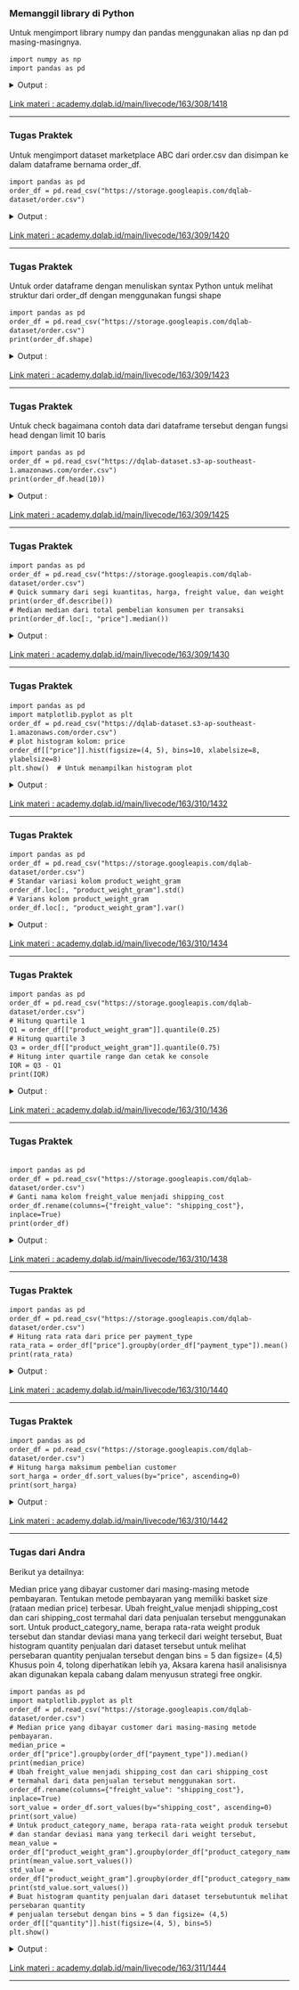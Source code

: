### Memanggil library di Python 
Untuk mengimport library numpy dan pandas menggunakan alias np dan pd masing-masingnya.
```plantuml
import numpy as np
import pandas as pd
```
<details>
<summary markdown="span">Output :</summary>
In [1]: import numpy as np</br>
        import pandas as pd
</details>
</br>
<a href="https://academy.dqlab.id/main/livecode/163/308/1418">Link materi : academy.dqlab.id/main/livecode/163/308/1418</a>

----

### Tugas Praktek 
Untuk mengimport dataset marketplace ABC dari order.csv dan disimpan ke dalam dataframe bernama order_df.
```plantuml
import pandas as pd
order_df = pd.read_csv("https://storage.googleapis.com/dqlab-dataset/order.csv")
```
<details>
<summary markdown="span">Output :</summary>
In [1]: </br>
        import pandas as pd</br>
        order_df = pd.read_csv("https://storage.googleapis.com/dqlab-dataset/order.csv")
</details>
</br>
<a href="https://academy.dqlab.id/main/livecode/163/309/1420">Link materi : academy.dqlab.id/main/livecode/163/309/1420</a>

----

### Tugas Praktek 
Untuk order dataframe dengan menuliskan syntax Python untuk melihat struktur dari order_df dengan menggunakan fungsi shape
```plantuml
import pandas as pd
order_df = pd.read_csv("https://storage.googleapis.com/dqlab-dataset/order.csv")
print(order_df.shape)
```
<details>
<summary markdown="span">Output :</summary>
(49999, 12)
</details>
</br>
<a href="https://academy.dqlab.id/main/livecode/163/309/1423">Link materi : academy.dqlab.id/main/livecode/163/309/1423</a>

----

### Tugas Praktek 
Untuk check bagaimana contoh data dari dataframe tersebut dengan fungsi head dengan limit 10 baris
```plantuml
import pandas as pd
order_df = pd.read_csv("https://dqlab-dataset.s3-ap-southeast-1.amazonaws.com/order.csv")
print(order_df.head(10))
```
<details>
<summary markdown="span">Output :</summary>

|    |                  order_id        |  ...  |product_weight_gram|
|:--:|                :--:              |  :--:  |   :--:           |
|  0 | 2e7a8482f6fb09756ca50c10d7bfc047 | ...    |           1800.0|
|  1 |  2e7a8482f6fb09756ca50c10d7bfc047 | ...  |             1400.0|
|  2 | e5fa5a7210941f7d56d0208e4e071d35 | ...    |            700.0|
|  3 | 3b697a20d9e427646d92567910af6d57 | ...    |            300.0|
|  4 | 71303d7e93b399f5bcd537d124c0bcfa | ...    |            500.0|
|  5 | be5bc2f0da14d8071e2d45451ad119d9 | ...    |            400.0|
|  6 | 0a0837a5eee9e7a9ce2b1fa831944d27 | ...    |           3100.0|
|  7 | 1ff217aa612f6cd7c4255c9bfe931c8b | ...    |            200.0|
|  8 | 22613579f7d11cc59c4347526fc3c79e | ...    |            600.0|
|  9 | 356b492aba2d1a7da886e54e0b6212b7 | ...    |            610.0|
                           

[10 rows x 12 columns]
</details>
</br>
<a href="https://academy.dqlab.id/main/livecode/163/309/1425">Link materi : academy.dqlab.id/main/livecode/163/309/1425</a>

----

### Tugas Praktek 
```plantuml
import pandas as pd
order_df = pd.read_csv("https://storage.googleapis.com/dqlab-dataset/order.csv")
# Quick summary dari segi kuantitas, harga, freight value, dan weight
print(order_df.describe())
# Median median dari total pembelian konsumen per transaksi
print(order_df.loc[:, "price"].median())
```
<details>
<summary markdown="span">Output :</summary>
|      |    quantity |      price  |freight_value  |product_weight_gram|
| :--  |     --:     |   :--:     |   :--:        |   --:     |  
|count | 49999.000000 | 4.999900e+04 |  49999.000000   |      49980.000000|
|mean  |     1.197484 | 2.607784e+06 | 104521.390428   |       2201.830892|
|std   |     0.722262 | 1.388312e+06 |  55179.844962   |       3929.896875|
|min   |     1.000000 | 2.000000e+05 |   9000.000000   |         50.000000|
|25%   |     1.000000 | 1.410500e+06 |  57000.000000   |        300.000000|
|50%   |     1.000000 | 2.610000e+06 | 104000.000000   |        800.000000|
|75%   |     1.000000 | 3.810000e+06 | 152000.000000   |       1850.000000|
|max   |    21.000000 | 5.000000e+06 | 200000.000000   |      40425.000000|

2610000.0
</details>
</br>
<a href="https://academy.dqlab.id/main/livecode/163/309/1430">Link materi : academy.dqlab.id/main/livecode/163/309/1430</a>

----

### Tugas Praktek 
```plantuml
import pandas as pd
import matplotlib.pyplot as plt
order_df = pd.read_csv("https://dqlab-dataset.s3-ap-southeast-1.amazonaws.com/order.csv")
# plot histogram kolom: price
order_df[["price"]].hist(figsize=(4, 5), bins=10, xlabelsize=8, ylabelsize=8)
plt.show()  # Untuk menampilkan histogram plot
```
<details>
<summary markdown="span">Output :</summary>
<img src="https://github.com/yenysyafitry/DQLab-Exploratory-Data-Analysis-with-Python-for-Beginner/blob/main/download.png">
</details>
</br>
<a href="https://academy.dqlab.id/main/livecode/163/310/1432">Link materi : academy.dqlab.id/main/livecode/163/310/1432</a>

----

### Tugas Praktek 
```plantuml
import pandas as pd
order_df = pd.read_csv("https://storage.googleapis.com/dqlab-dataset/order.csv")
# Standar variasi kolom product_weight_gram
order_df.loc[:, "product_weight_gram"].std()
# Varians kolom product_weight_gram
order_df.loc[:, "product_weight_gram"].var()
```
<details>
<summary markdown="span">Output :</summary>
In [1]: </br>
        import pandas as pd</br>
        order_df = pd.read_csv("https://storage.googleapis.com/dqlab-dataset/order.csv")</br>
        # Standar variasi kolom product_weight_gram</br>
        order_df.loc[:, "product_weight_gram"].std()</br>
        # Varians kolom product_weight_gram</br>
        order_df.loc[:, "product_weight_gram"].var()
</details>
</br>
<a href="https://academy.dqlab.id/main/livecode/163/310/1434">Link materi : academy.dqlab.id/main/livecode/163/310/1434</a>

----

### Tugas Praktek 
```plantuml
import pandas as pd
order_df = pd.read_csv("https://storage.googleapis.com/dqlab-dataset/order.csv")
# Hitung quartile 1
Q1 = order_df[["product_weight_gram"]].quantile(0.25)
# Hitung quartile 3
Q3 = order_df[["product_weight_gram"]].quantile(0.75)
# Hitung inter quartile range dan cetak ke console
IQR = Q3 - Q1
print(IQR)
```
<details>
<summary markdown="span">Output :</summary>
product_weight_gram    1550.0</br>
dtype: float64
</details>
</br>
<a href="https://academy.dqlab.id/main/livecode/163/310/1436">Link materi : academy.dqlab.id/main/livecode/163/310/1436</a>

----

### Tugas Praktek 
```plantuml

import pandas as pd
order_df = pd.read_csv("https://storage.googleapis.com/dqlab-dataset/order.csv")
# Ganti nama kolom freight_value menjadi shipping_cost
order_df.rename(columns={"freight_value": "shipping_cost"}, inplace=True)
print(order_df)
```
<details>
<summary markdown="span">Output :</summary>
[49999 rows x 12 columns] 
</details>
</br>
<a href="https://academy.dqlab.id/main/livecode/163/310/1438">Link materi : academy.dqlab.id/main/livecode/163/310/1438</a>

----

### Tugas Praktek 
```plantuml
import pandas as pd
order_df = pd.read_csv("https://storage.googleapis.com/dqlab-dataset/order.csv")
# Hitung rata rata dari price per payment_type
rata_rata = order_df["price"].groupby(order_df["payment_type"]).mean()
print(rata_rata)
```
<details>
<summary markdown="span">Output :</summary>
payment_type</br>
credit card        2.600706e+06</br>
debit card         2.611974e+06</br>
e-wallet           2.598562e+06</br>
virtual account    2.619786e+06</br>
Name: price, dtype: float64
</details>
</br>
<a href="https://academy.dqlab.id/main/livecode/163/310/1440">Link materi : academy.dqlab.id/main/livecode/163/310/1440</a>

----

### Tugas Praktek 
```plantuml
import pandas as pd
order_df = pd.read_csv("https://storage.googleapis.com/dqlab-dataset/order.csv")
# Hitung harga maksimum pembelian customer
sort_harga = order_df.sort_values(by="price", ascending=0)
print(sort_harga)
```
<details>
<summary markdown="span">Output :</summary>

|     |                          order_id|  ... | product_weight_gram|
|:---: |           :---:                 |  :---: |        :---:     |
|37085 | d7b2d3b902441cf3dd12cd125533217d | ...   |            1825.0|
|41958 | 2711089c7fec59d4dc8483e3c6a12fa3 | ...   |             200.0|
|3976  | f343624eab419250ad81f1ce6be22c93 | ...   |             950.0|
|21072 | c8947a583ab9791a5a9d02384cb84302 | ...   |             550.0|
|47074 | f6134169ca6f0cdfbe6458ebb5731613 | ...   |           10600.0|
|22618 | a767765cf25c6fcfd8307499da9205d2 | ...   |             200.0|
|5273  | 10bf9305aa4d5fb3382720adad789a40 | ...   |             200.0|
|34883 | c262a5f352a22159735734b273a4b888 | ...   |             650.0|
|2006  | 1b01e824ff3005e8108c5112f41c219c | ...   |           14600.0|
|11935 | 4ca6a87f196ea892c5abc4e84748fbde | ...    |           3100.0|
|46085 | 6aa1b68888b0cf160c7072009c46ea24 | ...   |             460.0|
|41755 | d0bff47153ef056bb4f884a2ec2f0691 | ...   |             800.0|
|3590  | d5a2a83ddd838aa8ea9297e7d3c773fb | ...   |             405.0|
|45800 | 7f2646b3858bd8c12613670a0da91593 | ...   |            1350.0|
|27763 | 8031adfac87d3fb5ff7b41a0342aae74 | ...   |             117.0|
|29265 | e2e62108a0daf44573986d823484239a | ...   |            1300.0|
|9109  | 86f18e8bfc05ddce85ea8e1146eac6ee | ...   |            1383.0|
|34638 | d7068745ac2b7e09a164d2a6791838e6|  ...   |            9950.0|
|8871  | d899e6d4576891e29d5a9d3f1867c6e1 | ...   |            1032.0|
|29233 | b2f924dadc7d30518a67a2c8598df64e|  ...   |            3100.0|
|8470  | 0af646de6e8d7191b1020ec0a5defcee | ...   |            1200.0|
|4913 |  c27815f7e3dd0b926b58552628481575 | ...   |            9250.0|
|48128|  387016f36a926f6d861f812a8aeccffb | ...  |             3008.0|
|26167 | 0fcb1e2570afc2d20d3e369a90a39f94 | ...   |             250.0|
|7000  | 5762165bd52d70f5a54d4cfe067fe5fd | ...   |             275.0|
|12344 | 0ecbb908b4b062b189e1723ef9a836e2 | ...   |            6700.0|
|41435 | 8f81a4191bcbef23cdd139470cb50dda | ...   |            3900.0|
|21832 | c5f692a4e47f015faa3f8a9b9d36aa03 | ...   |             150.0|
|10359 | 385bc274c4cbac59c0bb866c770588dc | ...   |             114.0|
|3979  | f86b24a45dc34d1b7fcdeb817bf503da | ...   |           10075.0|
|...    |                             ... | ...    |              ...
|18925 | 468459668c11750c4d0a52b54045bf48 | ...    |            600.0
|39733 | 1857ec1a182661136fe7584592437d51 | ...    |            925.0
|28692 | 6649a190e9151aac8d553a45875d4b5e | ...    |            200.0
|8895  | 1887b26eba419ce20f6fe34a6f88e80a | ...    |           3500.0
|43479 | ab1a06760db3f8bd369582042ab2cf03 | ...   |             900.0
|8617  | fb14d0b924669f4fedd4109bbbfbb736 | ...   |            1383.0
|2122  | 77857b5f4745e31dcc0626a9326f6543 | ...   |           17200.0
|4661  | d2c2a40d9d3d9479b0784a08930ebc75 | ...   |            6050.0
|26336 | 0301ec492e902f2630234df285fa2a1b | ...   |             900.0
|6791  | 8908c3c6b8591a4d779bc5a4abf4f951  |...   |             900.0
|13504 | d3d5d98dda9bb549d81a9b4b9e404bc2 | ...    |            600.0
|27080|  2e77e95ff07f298805637dfde7da4b4a | ...    |           8050.0
|31174 | 9a0a6c39b6be7e1b0f796b6005d52ac4 | ...    |            160.0
|18005 | f30e9b83b1b7557b48c20dc8cf2e383f | ...    |           1000.0
|25105 | d4bc55bf7aa33f5d5d8b6b53d1e2eb8f | ...    |            417.0
|46752 | 0e19aa2216bf89063fdd8849774aea19|  ...    |            200.0
|9004  | 3462b9aa946649acaf4dbd05d3d61269 | ...    |           6550.0
|47671 | a3c3508e603e9411b2b69972993bd079 | ...   |             525.0
|22607 | 8d74231228bdbc2e89fc0125abfc1c87 | ...    |            536.0
|8212  | 605a65763ded48a0db12fde2b0106a9b | ...    |           6400.0
|22069 | 12d34cd89b0be0896cfecdbd41f5e952 | ...    |            600.0
|41915  |1c8166cad99e5856dfb7d622902c623c | ...    |            500.0
|42520|  b14b52f3d9077665df2361f007c8e6ec | ...    |            150.0
|6850 |  faaf6a860e3ad876765787c9e1a93464 | ...    |            200.0
|42025|  36cdcd48e9697951eef9c32ef39dc9f3 | ...    |            550.0
|33786|  0d9e86e02c1a823b20c03ea29d616607 | ...    |           7550.0
|42166 | 54220fcc516cabe9ec84b210c0765ef2 | ... |              1100.0|
|31745 | 59a19c83ff825948739dd1601cc107b6 | ...  |              550.0|
|42452|  9960ee97c2f8d801a200a01893b3942f|  ...  |             6663.0|
|11939 | 64619901c45fba79638d666058bf6be6|  ...  |              200.0|

[49999 rows x 12 columns]
</details>
</br>
<a href="https://academy.dqlab.id/main/livecode/163/310/1442">Link materi : academy.dqlab.id/main/livecode/163/310/1442</a>

----

### Tugas dari Andra 
Berikut ya detailnya:

Median price yang dibayar customer dari masing-masing metode pembayaran.
Tentukan metode pembayaran yang memiliki basket size (rataan median price) terbesar.
Ubah freight_value menjadi shipping_cost dan cari shipping_cost termahal dari data penjualan tersebut menggunakan sort.
Untuk product_category_name, berapa rata-rata weight produk tersebut dan standar deviasi mana yang terkecil dari weight tersebut,
Buat histogram quantity penjualan dari dataset tersebut untuk melihat persebaran quantity penjualan tersebut dengan bins = 5 dan figsize= (4,5)
Khusus poin 4, tolong diperhatikan lebih ya, Aksara karena hasil analisisnya akan digunakan kepala cabang dalam menyusun strategi free ongkir.
```plantuml
import pandas as pd
import matplotlib.pyplot as plt
order_df = pd.read_csv("https://storage.googleapis.com/dqlab-dataset/order.csv")
# Median price yang dibayar customer dari masing-masing metode pembayaran.
median_price = order_df["price"].groupby(order_df["payment_type"]).median()
print(median_price)
# Ubah freight_value menjadi shipping_cost dan cari shipping_cost
# termahal dari data penjualan tersebut menggunakan sort.
order_df.rename(columns={"freight_value": "shipping_cost"}, inplace=True)
sort_value = order_df.sort_values(by="shipping_cost", ascending=0)
print(sort_value)
# Untuk product_category_name, berapa rata-rata weight produk tersebut
# dan standar deviasi mana yang terkecil dari weight tersebut,
mean_value = order_df["product_weight_gram"].groupby(order_df["product_category_name"]).mean()
print(mean_value.sort_values())
std_value = order_df["product_weight_gram"].groupby(order_df["product_category_name"]).std()
print(std_value.sort_values())
# Buat histogram quantity penjualan dari dataset tersebutuntuk melihat persebaran quantity
# penjualan tersebut dengan bins = 5 dan figsize= (4,5)
order_df[["quantity"]].hist(figsize=(4, 5), bins=5)
plt.show()
```
<details>
<summary markdown="span">Output :</summary>
<img src="https://github.com/yenysyafitry/DQLab-Exploratory-Data-Analysis-with-Python-for-Beginner/blob/main/download (1).png">
</details>
</br>
<a href="https://academy.dqlab.id/main/livecode/163/311/1444">Link materi : academy.dqlab.id/main/livecode/163/311/1444</a>

----
